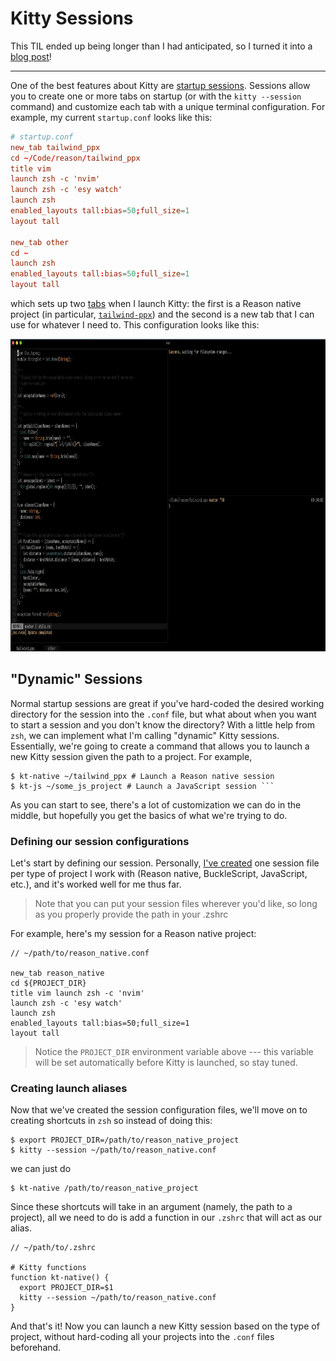 # Kitty Sessions

This TIL ended up being longer than I had anticipated, so I turned it into
a [blog post](https://dev.to/dylanirlbeck/kitty-sessions-44j2)!

---

One of the best features about Kitty are [startup
sessions](https://sw.kovidgoyal.net/kitty/index.html#startup-sessions). Sessions
allow you to create one or more tabs on startup (or with the `kitty --session`
command) and customize each tab with a unique terminal configuration. For
example, my current `startup.conf` looks like this:

```conf
# startup.conf
new_tab tailwind_ppx
cd ~/Code/reason/tailwind_ppx
title vim
launch zsh -c 'nvim'
launch zsh -c 'esy watch'
launch zsh
enabled_layouts tall:bias=50;full_size=1
layout tall

new_tab other
cd ~
launch zsh
enabled_layouts tall:bias=50;full_size=1
layout tall
```

which sets up two
[tabs](https://sw.kovidgoyal.net/kitty/index.html#tabs-and-windows) when
I launch Kitty: the first is a Reason native project (in particular,
[`tailwind-ppx`](https://github.com/dylanirlbeck/tailwind-ppx)) and the second
is a new tab that I can use for whatever I need to. This configuration looks
like this:

<img height="500" src="/assets/kitty/startup.png" />

## "Dynamic" Sessions

Normal startup sessions are great if you've hard-coded the desired working
directory for the session into the `.conf` file, but what about when you want to
start a session and you don't know the directory? With a little help from `zsh`,
we can implement what I'm calling "dynamic" Kitty sessions. Essentially, we're
going to create a command that allows you to launch a new Kitty session given
the path to a project. For example,

````
$ kt-native ~/tailwind_ppx # Launch a Reason native session
$ kt-js ~/some_js_project # Launch a JavaScript session ```
````

As you can start to see, there's a lot of customization we can do in the middle,
but hopefully you get the basics of what we're trying to do.

### Defining our session configurations

Let's start by defining our session. Personally, [I've
created](https://github.com/dylanirlbeck/dotfiles/tree/master/config/kitty) one
session file per type of project I work with (Reason native, BuckleScript,
JavaScript, etc.), and it's worked well for me thus far.

> Note that you can put your session files wherever you'd like, so long as you
> properly provide the path in your .zshrc

For example, here's my session for a Reason native project:

```
// ~/path/to/reason_native.conf

new_tab reason_native
cd ${PROJECT_DIR}
title vim launch zsh -c 'nvim'
launch zsh -c 'esy watch'
launch zsh
enabled_layouts tall:bias=50;full_size=1
layout tall
```

> Notice the `PROJECT_DIR` environment variable above --- this variable will be
> set automatically before Kitty is launched, so stay tuned.

### Creating launch aliases

Now that we've created the session configuration files, we'll move on to
creating shortcuts in `zsh` so instead of doing this:

```
$ export PROJECT_DIR=/path/to/reason_native_project
$ kitty --session ~/path/to/reason_native.conf
```

we can just do

```
$ kt-native /path/to/reason_native_project
```

Since these shortcuts will take in an argument (namely, the path to a project),
all we need to do is add a function in our `.zshrc` that will act as our
alias.

```
// ~/path/to/.zshrc

# Kitty functions
function kt-native() {
  export PROJECT_DIR=$1
  kitty --session ~/path/to/reason_native.conf
}
```

And that's it! Now you can launch a new Kitty session based on the type of
project, without hard-coding all your projects into the `.conf` files
beforehand.
